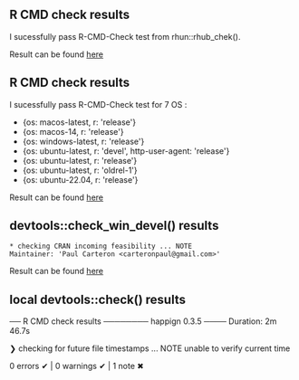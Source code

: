 ## R CMD check results

I sucessfully pass R-CMD-Check test from rhun::rhub_chek().
   
Result can be found [here](https://github.com/paul-carteron/happign/actions/runs/16474357206)

## R CMD check results

I sucessfully pass R-CMD-Check test for 7 OS :
   - {os: macos-latest,   r: 'release'}
   - {os: macos-14,       r: 'release'}
   - {os: windows-latest, r: 'release'}
   - {os: ubuntu-latest,  r: 'devel', http-user-agent: 'release'}
   - {os: ubuntu-latest,  r: 'release'}
   - {os: ubuntu-latest,  r: 'oldrel-1'}
   - {os: ubuntu-22.04,   r: 'release'}
   
Result can be found [here](https://github.com/paul-carteron/happign/actions/runs/16474338139)

## devtools::check_win_devel() results

```
* checking CRAN incoming feasibility ... NOTE
Maintainer: 'Paul Carteron <carteronpaul@gmail.com>'

```

Result can be found [here](https://win-builder.r-project.org/wDsiITp644Ye/)

## local devtools::check() results
── R CMD check results ──────── happign 0.3.5 ────
Duration: 2m 46.7s

❯ checking for future file timestamps ... NOTE
  unable to verify current time

0 errors ✔ | 0 warnings ✔ | 1 note ✖
